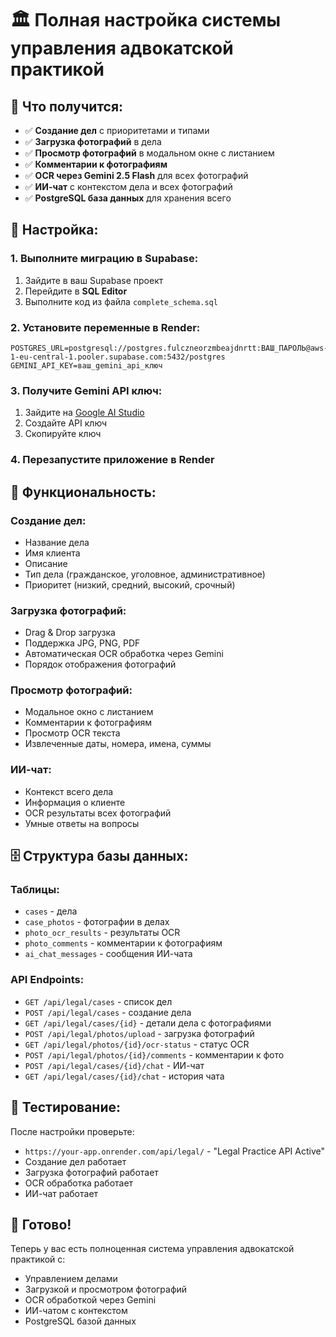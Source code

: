 # 🏛️ Полная настройка системы управления адвокатской практикой

## 🎯 **Что получится:**
- ✅ **Создание дел** с приоритетами и типами
- ✅ **Загрузка фотографий** в дела
- ✅ **Просмотр фотографий** в модальном окне с листанием
- ✅ **Комментарии к фотографиям**
- ✅ **OCR через Gemini 2.5 Flash** для всех фотографий
- ✅ **ИИ-чат** с контекстом дела и всех фотографий
- ✅ **PostgreSQL база данных** для хранения всего

## 🔧 **Настройка:**

### 1. **Выполните миграцию в Supabase:**
1. Зайдите в ваш Supabase проект
2. Перейдите в **SQL Editor**
3. Выполните код из файла `complete_schema.sql`

### 2. **Установите переменные в Render:**
```
POSTGRES_URL=postgresql://postgres.fulczneorzmbeajdnrtt:ВАШ_ПАРОЛЬ@aws-1-eu-central-1.pooler.supabase.com:5432/postgres
GEMINI_API_KEY=ваш_gemini_api_ключ
```

### 3. **Получите Gemini API ключ:**
1. Зайдите на [Google AI Studio](https://aistudio.google.com/)
2. Создайте API ключ
3. Скопируйте ключ

### 4. **Перезапустите приложение в Render**

## 🎨 **Функциональность:**

### **Создание дел:**
- Название дела
- Имя клиента
- Описание
- Тип дела (гражданское, уголовное, административное)
- Приоритет (низкий, средний, высокий, срочный)

### **Загрузка фотографий:**
- Drag & Drop загрузка
- Поддержка JPG, PNG, PDF
- Автоматическая OCR обработка через Gemini
- Порядок отображения фотографий

### **Просмотр фотографий:**
- Модальное окно с листанием
- Комментарии к фотографиям
- Просмотр OCR текста
- Извлеченные даты, номера, имена, суммы

### **ИИ-чат:**
- Контекст всего дела
- Информация о клиенте
- OCR результаты всех фотографий
- Умные ответы на вопросы

## 🗄️ **Структура базы данных:**

### **Таблицы:**
- `cases` - дела
- `case_photos` - фотографии в делах
- `photo_ocr_results` - результаты OCR
- `photo_comments` - комментарии к фотографиям
- `ai_chat_messages` - сообщения ИИ-чата

### **API Endpoints:**
- `GET /api/legal/cases` - список дел
- `POST /api/legal/cases` - создание дела
- `GET /api/legal/cases/{id}` - детали дела с фотографиями
- `POST /api/legal/photos/upload` - загрузка фотографий
- `GET /api/legal/photos/{id}/ocr-status` - статус OCR
- `POST /api/legal/photos/{id}/comments` - комментарии к фото
- `POST /api/legal/cases/{id}/chat` - ИИ-чат
- `GET /api/legal/cases/{id}/chat` - история чата

## 🧪 **Тестирование:**

После настройки проверьте:
- `https://your-app.onrender.com/api/legal/` - "Legal Practice API Active"
- Создание дел работает
- Загрузка фотографий работает
- OCR обработка работает
- ИИ-чат работает

## 🎉 **Готово!**

Теперь у вас есть полноценная система управления адвокатской практикой с:
- Управлением делами
- Загрузкой и просмотром фотографий
- OCR обработкой через Gemini
- ИИ-чатом с контекстом
- PostgreSQL базой данных

